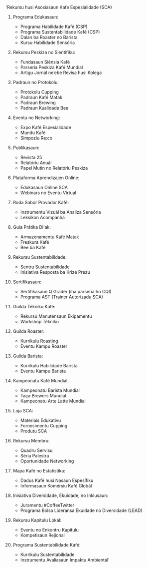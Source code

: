 'Rekursu husi Asosiasaun Kafe Espesialidade (SCA)

1. Programa Edukasaun:
   - Programa Habilidade Kafé (CSP)
   - Programa Sustentabilidade Kafé (CSP)
   - Dalan ba Roaster no Barista
   - Kursu Habilidade Sensória

2. Rekursu Peskiza no Sientífiku:
   - Fundasaun Siénsia Kafé
   - Parseria Peskiza Kafé Mundial
   - Artigu Jornál ne’ebé Revisa husi Kolega

3. Padraun no Protokolu:
   - Protokolu Cupping
   - Padraun Kafé Matak
   - Padraun Brewing
   - Padraun Kualidade Bee

4. Eventu no Networking:
   - Expo Kafé Espesialidade
   - Mundu Kafé
   - Simpoziu Re:co

5. Publikasaun:
   - Revista 25
   - Relatóriu Anuál
   - Papel Mutin no Relatóriu Peskiza 

6. Plataforma Aprendizajen Online:
   - Edukasaun Online SCA
   - Webinars no Eventu Virtual

7. Roda Sabór Provador Kafé:
   - Instrumentu Vizuál ba Analiza Sensória
   - Leksikon Acompanha

8. Guia Prátika Di'ak:
   - Armazenamentu Kafé Matak
   - Freskura Kafé
   - Bee ba Kafé

9. Rekursu Sustentabilidade:
   - Sentru Sustentabilidade
   - Inisiativa Resposta ba Krize Prezu

10. Sertifikasaun:
    - Sertifikasaun Q Grader (iha parseria ho CQI)
    - Programa AST (Trainer Autorizadu SCA)

11. Guilda Tékniku Kafé:
    - Rekursu Manutensaun Ekipamentu
    - Workshop Tékniku

12. Guilda Roaster:
    - Kurríkulu Roasting
    - Eventu Kampu Roaster 

13. Guilda Barista:
    - Kurríkulu Habilidade Barista
    - Eventu Kampu Barista

14. Kampeonatu Kafé Mundial:
    - Kampeonatu Barista Mundial
    - Taça Brewers Mundial
    - Kampeonatu Arte Latte Mundial

15. Loja SCA:
    - Materiais Edukativu
    - Fornesimentu Cupping
    - Produtu SCA

16. Rekursu Membru:
    - Quadru Servisu
    - Séria Palestra
    - Oportunidade Networking

17. Mapa Kafé no Estatístika:
    - Dadus Kafé husi Nasaun Espesífiku
    - Informasaun Komérsiu Kafé Globál

18. Inisiativa Diversidade, Ekuidade, no Inklusaun:
    - Juramentu #CoffeeTwitter
    - Programa Bolsa Lideransa Ekuidade no Diversidade (LEAD)

19. Rekursu Kapítulu Lokál:
    - Eventu no Enkontru Kapítulu
    - Kompetisaun Rejional

20. Programa Sustentabilidade Kafé:
    - Kurríkulu Sustentabilidade
    - Instrumentu Avaliasaun Impaktu Ambientál'